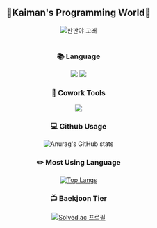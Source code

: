 <div align="center">
  
  
  
  ##  :frog:Kaiman's Programming World:frog:
  
  
  ![판판야 고래](https://user-images.githubusercontent.com/112944954/230741937-5df2b0e9-5602-439f-9b2b-dd0f05f2d15a.jpg)
  
  #
  
  
  
 
 ### :books: **Language**

<img src="https://img.shields.io/badge/python-3776AB?style=for-the-badge&logo=python&logoColor=white">  <img src="https://img.shields.io/badge/JAVA-FF9E0F?style=for-the-badge&logo=JAVA&logoColor=white">
  
  
  
  
  

 
### :wrench: **Cowork Tools**
 
 <img src="https://img.shields.io/badge/Github-181717?style=for-the-badge&logo=Github&logoColor=white">


### :computer: **Github Usage**

![Anurag's GitHub stats](https://github-readme-stats.vercel.app/api?username=iyongchan&show_icons=true&theme=radical)



### :pencil2: **Most Using Language**

[![Top Langs](https://github-readme-stats.vercel.app/api/top-langs/?username=iyongchan)](https://github.com/anuraghazra/github-readme-stats)
 
 
 ### :tv: **Baekjoon Tier**
 
 [![Solved.ac
프로필](http://mazassumnida.wtf/api/v2/generate_badge?boj=yongchan11111)](https://solved.ac/yongchan11111)
 
 
</div>



